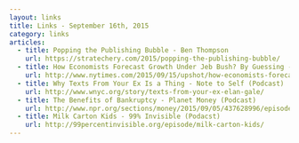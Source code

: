 ```yaml
---
layout: links
title: Links - September 16th, 2015
category: links
articles:
  - title: Popping the Publishing Bubble - Ben Thompson
    url: https://stratechery.com/2015/popping-the-publishing-bubble/
  - title: How Economists Forecast Growth Under Jeb Bush? By Guessing - Josh Barro (NYT)
    url: http://www.nytimes.com/2015/09/15/upshot/how-economists-forecast-growth-under-jeb-bush-by-guessing.html
  - title: Why Texts From Your Ex Is a Thing - Note to Self (Podcast)
    url: http://www.wnyc.org/story/texts-from-your-ex-elan-gale/
  - title: The Benefits of Bankruptcy - Planet Money (Podcast)
    url: http://www.npr.org/sections/money/2015/09/05/437628996/episode-647-the-benefits-of-bankruptcy
  - title: Milk Carton Kids - 99% Invisible (Podacst)
    url: http://99percentinvisible.org/episode/milk-carton-kids/
---
```


